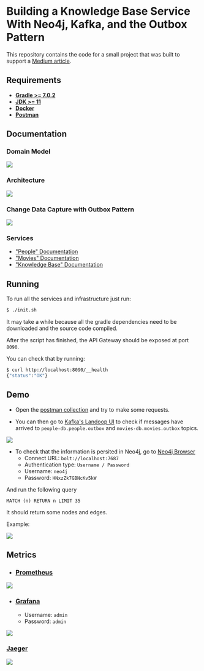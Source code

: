 # Building a Knowledge Base Service With Neo4j, Kafka, and the Outbox Pattern

This repository contains the code for a small project that was built to support a [Medium article](https://medium.com/@thegoncalomartins/building-a-knowledge-base-service-with-neo4j-kafka-and-the-outbox-pattern-9fffeaa284a6).

## Requirements

* **[Gradle >= 7.0.2](https://gradle.org/releases/)**
* **[JDK >= 11](https://www.oracle.com/java/technologies/downloads/)**
* **[Docker](https://docs.docker.com/get-docker/)**
* **[Postman](https://www.postman.com/downloads/)**

## Documentation

### Domain Model

![](./docs/domain-model.png)

### Architecture

![](./docs/architecture.png)

### Change Data Capture with Outbox Pattern

![](./docs/outbox-pattern-with-cdc.png)

### Services

* ["People" Documentation](./people/README.md)
* ["Movies" Documentation](./movies/README.md)
* ["Knowledge Base" Documentation](./knowledge-base/README.md)


## Running

To run all the services and infrastructure just run:
```bash
$ ./init.sh
```

It may take a while because all the gradle dependencies need to be downloaded and the source code compiled.

After the script has finished, the API Gateway should be exposed at port `8090`.

You can check that by running:
```bash
$ curl http://localhost:8090/__health
{"status":"OK"}
```

## Demo

* Open the [postman collection](postman/KnowledgeBaseWithOutboxPattern.postman_collection.json) and try to make some requests.

* You can then go to [Kafka's Landoop UI](http://localhost:3030) to check if messages have arrived to `people-db.people.outbox` and `movies-db.movies.outbox` topics.

![](docs/landoop-ui.png)

* To check that the information is persited in Neo4j, go to [Neo4j Browser](http://localhost:7474)
    - Connect URL: `bolt://localhost:7687`
    - Authentication type: `Username / Password`
    - Username: `neo4j`
    - Password: `HNxzZk7GBNcKv5kW`

And run the following query
```cypher
MATCH (n) RETURN n LIMIT 35
```
It should return some nodes and edges.

Example:

![](./docs/neo4j-screenshot.png)

## Metrics

* ### [Prometheus](http://localhost:9090)

![](./docs/prometheus.png)
* ### [Grafana](http://localhost:3000)
    - Username: `admin`
    - Password: `admin`

![](./docs/grafana.png)
### [Jaeger](http://localhost:16686)

![](./docs/jaeger.png)
